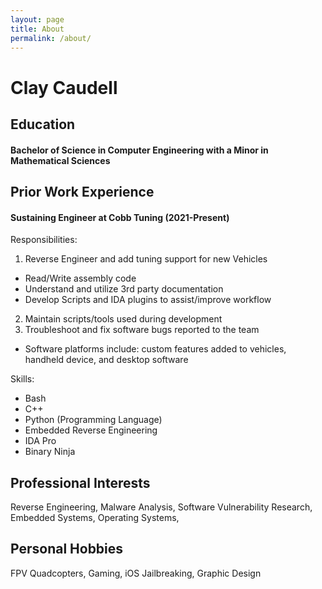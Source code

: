 ```yaml
---
layout: page
title: About
permalink: /about/
---
```

# Clay Caudell

## Education

#### Bachelor of Science in Computer Engineering with a Minor in Mathematical Sciences

## Prior Work Experience

#### Sustaining Engineer at Cobb Tuning (2021-Present)

Responsibilities:

1. Reverse Engineer and add tuning support for new Vehicles

- Read/Write assembly code
- Understand and utilize 3rd party documentation
- Develop Scripts and IDA plugins to assist/improve workflow

2. Maintain scripts/tools used during development
3. Troubleshoot and fix software bugs reported to the team

- Software platforms include: custom features added to vehicles, handheld device, and desktop software

Skills:

- Bash
- C++
- Python (Programming Language)
- Embedded Reverse Engineering
- IDA Pro
- Binary Ninja

## Professional Interests

Reverse Engineering, Malware Analysis, Software Vulnerability Research, Embedded Systems, Operating Systems,

## Personal Hobbies

FPV Quadcopters, Gaming, iOS Jailbreaking, Graphic Design
